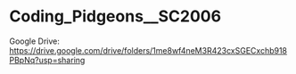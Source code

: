 # Coding_Pidgeons__SC2006

Google Drive: https://drive.google.com/drive/folders/1me8wf4neM3R423cxSGECxchb918PBpNq?usp=sharing